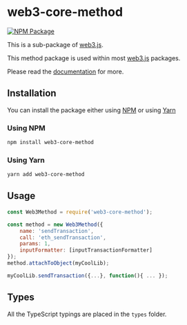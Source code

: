 # web3-core-method

[![NPM Package][npm-image]][npm-url]

This is a sub-package of [web3.js][repo].

This method package is used within most [web3.js][repo] packages.

Please read the [documentation][docs] for more.

## Installation

You can install the package either using [NPM](https://www.npmjs.com/package/web3-core-method) or using [Yarn](https://yarnpkg.com/package/web3-core-method)

### Using NPM

```bash
npm install web3-core-method
```

### Using Yarn

```bash
yarn add web3-core-method
```

## Usage

```js
const Web3Method = require('web3-core-method');

const method = new Web3Method({
    name: 'sendTransaction',
    call: 'eth_sendTransaction',
    params: 1,
    inputFormatter: [inputTransactionFormatter]
});
method.attachToObject(myCoolLib);

myCoolLib.sendTransaction({...}, function(){ ... });
```

## Types

All the TypeScript typings are placed in the `types` folder.

[docs]: http://web3js.readthedocs.io/en/1.0/
[repo]: https://github.com/ethereum/web3.js
[npm-image]: https://img.shields.io/npm/v/web3-core-method.svg
[npm-url]: https://npmjs.org/package/web3-core-method
